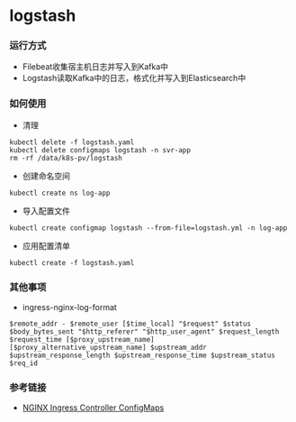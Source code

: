 # logstash

### 运行方式
- Filebeat收集宿主机日志并写入到Kafka中
- Logstash读取Kafka中的日志，格式化并写入到Elasticsearch中

### 如何使用
- 清理
```
kubectl delete -f logstash.yaml
kubectl delete configmaps logstash -n svr-app
rm -rf /data/k8s-pv/logstash
```
- 创建命名空间
```
kubectl create ns log-app
```
- 导入配置文件
```
kubectl create configmap logstash --from-file=logstash.yml -n log-app
```
- 应用配置清单
```
kubectl create -f logstash.yaml
```

### 其他事项
- ingress-nginx-log-format
```
$remote_addr - $remote_user [$time_local] "$request" $status $body_bytes_sent "$http_referer" "$http_user_agent" $request_length $request_time [$proxy_upstream_name] [$proxy_alternative_upstream_name] $upstream_addr $upstream_response_length $upstream_response_time $upstream_status $req_id
```

### 参考链接
- [NGINX Ingress Controller ConfigMaps](https://kubernetes.github.io/ingress-nginx/user-guide/nginx-configuration/configmap/)
